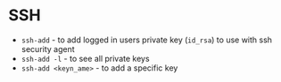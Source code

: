 # SSH

* `ssh-add` - to add logged in users private key (`id_rsa`) to use with ssh security agent
* `ssh-add -l` - to see all private keys
* `ssh-add <keyn_ame>` - to add a specific key

